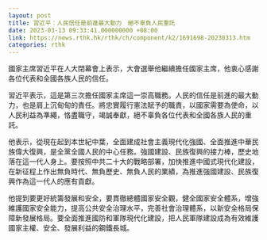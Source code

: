 ```yaml
---
layout: post
title: 習近平：人民信任是前進最大動力　絕不辜負人民重託
date: 2023-03-13 09:33:41.000000000 +08:00
link: https://news.rthk.hk/rthk/ch/component/k2/1691698-20230313.htm
categories: rthk
---
```


國家主席習近平在人大閉幕會上表示，大會選舉他繼續擔任國家主席，他衷心感謝各位代表和全國各族人民的信任。

習近平表示，這是第三次擔任國家主席這一崇高職務。人民的信任是前進的最大動力，也是肩上沉甸甸的責任。將忠實履行憲法賦予的職責，以國家需要為使命，以人民利益為準繩，恪盡職守，竭誠奉獻，絕不辜負各位代表和全國各族人民的重託。

他表示，從現在起到本世紀中葉，全面建成社會主義現代化強國、全面推進中華民族偉大復興，是全黨全國人民的中心任務。強國建設、民族復興的接力棒，歷史地落在這一代人身上。要按照中共二十大的戰略部署，加快推進中國式現代化建設，在新征程上作出無負時代、無負歷史、無負人民的業績，為推進強國建設、民族復興作為這一代人的應有貢獻。

他提到要更好統籌發展和安全，要貫徹總體國家安全觀，健全國家安全體系，增強維護國家安全能力，提高公共安全治理水平，完善社會治理體系，以新安全格局保障新發展格局。要全面推進國防和軍隊現代化建設，把人民軍隊建設成為有效維護國家主權、安全、發展利益的鋼鐵長城。
